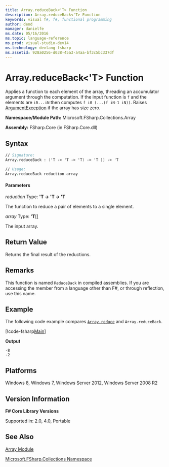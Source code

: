 ```yaml
---
title: Array.reduceBack<'T> Function
description: Array.reduceBack<'T> Function
keywords: visual f#, f#, functional programming
author: dend
manager: danielfe
ms.date: 05/16/2016
ms.topic: language-reference
ms.prod: visual-studio-dev14
ms.technology: devlang-fsharp
ms.assetid: 928a0256-d038-45a3-a4aa-bf3c5bc337df 
---
```


# Array.reduceBack<'T> Function

Applies a function to each element of the array, threading an accumulator argument through the computation. If the input function is `f` and the elements are `i0...iN` then computes `f i0 (...(f iN-1 iN))`. Raises [ArgumentException](https://msdn.microsoft.com/library/system.argumentexception.aspx) if the array has size zero.

**Namespace/Module Path:** Microsoft.FSharp.Collections.Array

**Assembly:** FSharp.Core (in FSharp.Core.dll)

## Syntax

```fsharp
// Signature:
Array.reduceBack : ('T -> 'T -> 'T) -> 'T [] -> 'T

// Usage:
Array.reduceBack reduction array
```

#### Parameters
*reduction*
Type: **'T -&gt; 'T -&gt; 'T**

The function to reduce a pair of elements to a single element.

*array*
Type: **'T**[[]](https://msdn.microsoft.com/library/def20292-9aae-4596-9275-b94e594f8493)

The input array.

## Return Value

Returns the final result of the reductions.

## Remarks
This function is named `ReduceBack` in compiled assemblies. If you are accessing the member from a language other than F#, or through reflection, use this name.

## Example

The following code example compares [`Array.reduce`](https://msdn.microsoft.com/library/fd62a985-89fe-4f49-a9d4-0c808ac6749d) and `Array.reduceBack`.

[!code-fsharp[Main](~/samples/snippets/fsharp/arrays/snippet63.fs)]

**Output**

```
-8
-2
```

## Platforms
Windows 8, Windows 7, Windows Server 2012, Windows Server 2008 R2

## Version Information
**F# Core Library Versions**

Supported in: 2.0, 4.0, Portable

## See Also
[Array Module](array-module.md)

[Microsoft.FSharp.Collections Namespace](../Microsoft.FSharp.Collections-Namespace-%5BFSharp%5D.md)